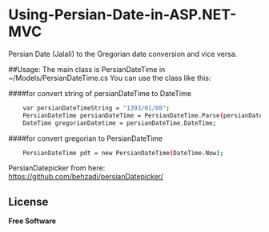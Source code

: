 # Using-Persian-Date-in-ASP.NET-MVC
Persian Date (Jalali) to the Gregorian date conversion and vice versa.

##Usage:
The main class is PersianDateTime in ~/Models/PersianDateTime.cs
You can use the class like this:

####for convert string of persianDateTime to DateTime
```sh
    var persianDateTimeString = "1393/01/08";
    PersianDateTime persianDateTime = PersianDateTime.Parse(persianDateTimeString);
    DateTime gregorianDatetime = persianDateTime.DateTime;
```
####for convert gregorian to PersianDateTime
```sh
    PersianDateTime pdt = new PersianDateTime(DateTime.Now);
```

PersianDatepicker from here:
https://github.com/behzadi/persianDatepicker/

License
----
**Free Software**
